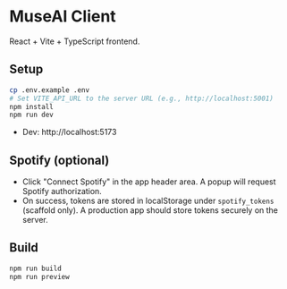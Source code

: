 # MuseAI Client

React + Vite + TypeScript frontend.

## Setup

```bash
cp .env.example .env
# Set VITE_API_URL to the server URL (e.g., http://localhost:5001)
npm install
npm run dev
```

- Dev: http://localhost:5173

## Spotify (optional)

- Click "Connect Spotify" in the app header area. A popup will request Spotify authorization.
- On success, tokens are stored in localStorage under `spotify_tokens` (scaffold only). A production app should store tokens securely on the server.

## Build

```bash
npm run build
npm run preview
```
